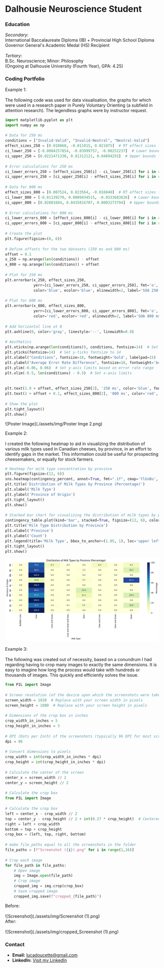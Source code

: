 # Dalhousie Neuroscience Student

### Education
*Secondary*:<br>
International Baccalaureate Diploma (IB) + Provincial High School Diploma<br>
Governor General's Academic Medal (HS) Recipient<br><br>
*Tertiary*:<br>
B.Sc. Neuroscience; Minor: Philosophy<br>
(Ongoing at Dalhousie University (Fourth Year), GPA: 4.25)<br>
### Coding Portfolio
Example 1:<br><br>
The following code was used for data visualisation, the graphs for which were used in a research paper in Purely Voluntary Orienting (a subfield in attention research). The legendless graphs were by instructor request. 
~~~python
import matplotlib.pyplot as plt
import numpy as np

# Data for 250 ms
conditions = ["Invalid-Valid", "Invalid-Neutral", "Neutral-Valid"]
effect_sizes_250 = [0.010860, -0.011015, 0.021875]  # RT effect sizes for 250 ms
ci_lower_250 = [-0.0004257854, -0.03999757, -0.00252237]  # Lower bounds for 250 ms confidence intervals
ci_upper_250 = [0.0221471330, 0.01312121, 0.04894255]  # Upper bounds for 250 ms confidence intervals

# Error calculations for 250 ms
ci_lower_errors_250 = [effect_sizes_250[i] - ci_lower_250[i] for i in range(len(effect_sizes_250))]
ci_upper_errors_250 = [ci_upper_250[i] - effect_sizes_250[i] for i in range(len(effect_sizes_250))]

# Data for 800 ms
effect_sizes_800 = [0.007524, 0.023564, -0.016040]  # RT effect sizes for 800 ms
ci_lower_800 = [-0.01139270, 0.0009434515, -0.0333683626]  # Lower bounds for 800 ms confidence intervals
ci_upper_800 = [0.02801684, 0.0435816707, 0.0003273794]  # Upper bounds for 800 ms confidence intervals

# Error calculations for 800 ms
ci_lower_errors_800 = [effect_sizes_800[i] - ci_lower_800[i] for i in range(len(effect_sizes_800))]
ci_upper_errors_800 = [ci_upper_800[i] - effect_sizes_800[i] for i in range(len(effect_sizes_800))]

# Create the plot
plt.figure(figsize=(8, 6))

# Define offsets for the two datasets (250 ms and 800 ms)
offset = 0.1
x_250 = np.arange(len(conditions)) - offset
x_800 = np.arange(len(conditions)) + offset

# Plot for 250 ms
plt.errorbar(x_250, effect_sizes_250, 
             yerr=[ci_lower_errors_250, ci_upper_errors_250], fmt='o', markersize=8, 
             color='blue', ecolor='blue', elinewidth=2, label='SOA 250 ms')

# Plot for 800 ms
plt.errorbar(x_800, effect_sizes_800, 
             yerr=[ci_lower_errors_800, ci_upper_errors_800], fmt='o', markersize=8, 
             color='red', ecolor='red', elinewidth=2, label='SOA 800 ms')

# Add horizontal line at 0
plt.axhline(0, color='gray', linestyle='--', linewidth=0.8)

# Aesthetics
plt.xticks(np.arange(len(conditions)), conditions, fontsize=14)  # Set x-ticks to conditions with fontsize 14
plt.yticks(fontsize=14)  # Set y-ticks fontsize to 14
plt.xlabel("Conditions", fontsize=18, fontweight='bold', labelpad=15)
plt.ylabel("Average Error Rate Difference", fontsize=18, fontweight='bold')
plt.ylim(-0.06, 0.06)  # Set y-axis limits based on error rate range
plt.xlim(-0.5, len(conditions) - 0.5)  # Set x-axis limits


plt.text(1.9 + offset, effect_sizes_250[2], '250 ms', color='blue', fontsize=12, va='center')
plt.text(2 + offset + 0.1, effect_sizes_800[2], '800 ms', color='red', fontsize=12, va='center')

# Show the plot
plt.tight_layout()
plt.show()
~~~

![Poster Image](./assets/img/Poster Imge 2.png)

Example 2:<br><br>
I created the following heatmap to aid in visualizing the distribution of various milk types used in Canadian cheeses, by province, in an effort to identify gaps in the market. This information could be useful for prospecting cheesemakers, or equally for stock farmers.
~~~python
# Heatmap for milk type concentration by province
plt.figure(figsize=(12, 6))
sns.heatmap(contingency_percent, annot=True, fmt=".1f", cmap='YlGnBu', cbar_kws={'label': 'Percentage'})
plt.title('Distribution of Milk Types by Province (Percentage)')
plt.xlabel('Milk Type')
plt.ylabel('Province of Origin')
plt.tight_layout()
plt.show()

# Stacked bar chart for visualizing the distribution of milk types by province
contingency_table.plot(kind='bar', stacked=True, figsize=(12, 6), colormap='Set2')
plt.title('Milk Type Distribution by Province')
plt.xlabel('Province')
plt.ylabel('Count')
plt.legend(title='Milk Type', bbox_to_anchor=(1.05, 1), loc='upper left')
plt.tight_layout()
plt.show()
~~~
![Heatmap](./assets/img/output.png)

Example 3:<br><br>
The following was created out of necessity, based on a conundrum I had regarding having to crop many images to exactly the same dimensions. It is easy to imagine how long the process would take with hundreds or thousands of images. This quickly and efficiently solves the issue. 
~~~python
from PIL import Image

# Screen resolution (of the device upon which the screenshots were taken)
screen_width = 1920  # Replace with your screen width in pixels
screen_height = 1080  # Replace with your screen height in pixels

# Dimensions of the crop box in inches
crop_width_in_inches = 5
crop_height_in_inches = 3

# DPI (Dots per Inch) of the screenshots (typically 96 DPI for most screens)
dpi = 96

# Convert dimensions to pixels
crop_width = int(crop_width_in_inches * dpi)
crop_height = int(crop_height_in_inches * dpi)

# Calculate the center of the screen
center_x = screen_width // 2
center_y = screen_height // 2

# Calculate the crop box
from PIL import Image

# Calculate the crop box
left = center_x - crop_width // 2
top = center_y - crop_height // 2 + int(0.27 * crop_height)  # Centered vertically, moved down by 1 inch, then moved up by 10% of the crop height
right = left + crop_width
bottom = top + crop_height
crop_box = (left, top, right, bottom)

# make file_paths equal to all the screenshots in the folder
file_paths = [f"Screenshot ({i}).png" for i in range(1,16)]

# Crop each image
for file_path in file_paths:
    # Open image
    img = Image.open(file_path)
    # Crop image
    cropped_img = img.crop(crop_box)
    # Save cropped image
    cropped_img.save(f"cropped_{file_path}")
~~~
Before:<br><br>
![Screenshot](./assets/img/Screenshot (1).png)<br>
After:<br><br>
![Screenshot](./assets/img/cropped_Screenshot (1).png)

### Contact
- **Email:** [lucadoucette@gmail.com](mailto:lucadoucette@gmail.com)
- **LinkedIn:** [Visit my LinkedIn](https://www.linkedin.com/in/lucdoucette/)

